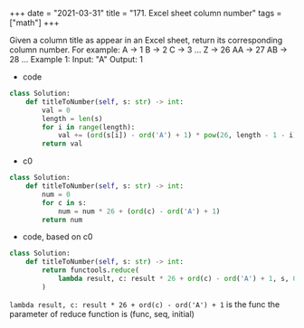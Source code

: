 +++
date = "2021-03-31"
title = "171. Excel sheet column number"
tags = ["math"]
+++


Given a column title as appear in an Excel sheet, return its corresponding column number.
For example:
 A -> 1 B -> 2 C -> 3 ... Z -> 26 AA -> 27 AB -> 28 ... 
Example 1:
Input: "A" Output: 1

- code
```py
class Solution:
    def titleToNumber(self, s: str) -> int:
        val = 0
        length = len(s)
        for i in range(length):
            val += (ord(s[i]) - ord('A') + 1) * pow(26, length - 1 - i)
        return val
```
- c0
```py
class Solution:
    def titleToNumber(self, s: str) -> int:
        num = 0
        for c in s:
            num = num * 26 + (ord(c) - ord('A') + 1)
        return num
```
- code, based on c0
```py
class Solution:
    def titleToNumber(self, s: str) -> int:
        return functools.reduce(
            lambda result, c: result * 26 + ord(c) - ord('A') + 1, s, 0
        )

```
` lambda result, c: result * 26 + ord(c) - ord('A') + 1 ` is the func
the parameter of reduce function is (func, seq, initial)
